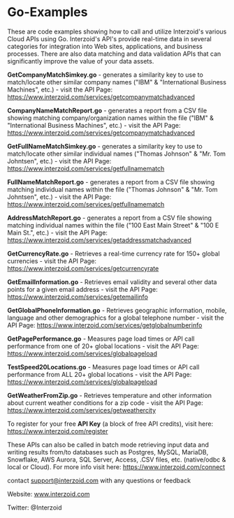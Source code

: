 # Go-Examples

These are code examples showing how to call and utilize Interzoid's various Cloud APIs using Go. Interzoid's API's provide real-time data in several categories for integration into Web sites, applications, and business processes. There are also data matching and data validation APIs that can significantly improve the value of your data assets.

**GetCompanyMatchSimkey.go** - generates a similarity key to use to match/locate other similar company names ("IBM" & "International Business Machines", etc.) - visit the API Page: https://www.interzoid.com/services/getcompanymatchadvanced  

**CompanyNameMatchReport.go** - generates a report from a CSV file showing matching company/organization names within the file ("IBM" & "International Business Machines", etc.) - visit the API Page: https://www.interzoid.com/services/getcompanymatchadvanced
  
**GetFullNameMatchSimkey.go** - generates a similarity key to use to match/locate other similar individual names ("Thomas Johnson" & "Mr. Tom Johntsen", etc.) - visit the API Page: https://www.interzoid.com/services/getfullnamematch 

**FullNameMatchReport.go** - generates a report from a CSV file showing matching individual names within the file ("Thomas Johnson" & "Mr. Tom Johntsen", etc.) - visit the API Page: https://www.interzoid.com/services/getfullnamematch 

**AddressMatchReport.go** - generates a report from a CSV file showing matching individual names within the file ("100 East Main Street" & "100 E Main St.", etc.) - visit the API Page: https://www.interzoid.com/services/getaddressmatchadvanced

**GetCurrencyRate.go** - Retrieves a real-time currency rate for 150+ global currencies - visit the API Page: https://www.interzoid.com/services/getcurrencyrate 

**GetEmailInformation.go** - Retrieves email validity and several other data points for a given email address - visit the API Page: https://www.interzoid.com/services/getemailinfo 

**GetGlobalPhoneInformation.go** - Retrieves geographic information, mobile, language and other demographics for a global telephone number - visit the API Page: https://www.interzoid.com/services/getglobalnumberinfo

**GetPagePerformance.go** - Measures page load times or API call performance from one of 20+ global locations - visit the API Page: https://www.interzoid.com/services/globalpageload 

**TestSpeed20Locations.go** - Measures page load times or API call performance from ALL 20+ global locations - visit the API Page: https://www.interzoid.com/services/globalpageload 

**GetWeatherFromZip.go** - Retrieves temperature and other information about current weather conditions for a zip code - visit the API Page: https://www.interzoid.com/services/getweathercity


To register for your free **API Key** (a block of free API credits), visit here: https://www.interzoid.com/register  
  
  
These APIs can also be called in batch mode retrieving input data and writing results from/to databases such as Postgres, MySQL, MariaDB, Snowflake, AWS Aurora, SQL Server, Access, .CSV files, etc. (native/odbc & local or Cloud). For more info visit here: https://www.interzoid.com/connect

contact support@interzoid.com with any questions or feedback  

Website: www.interzoid.com  

Twitter: @Interzoid
